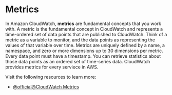 # Metrics

In Amazon CloudWatch, **metrics** are fundamental concepts that you work with. A metric is the fundamental concept in CloudWatch and represents a time-ordered set of data points that are published to CloudWatch. Think of a metric as a variable to monitor, and the data points as representing the values of that variable over time. Metrics are uniquely defined by a name, a namespace, and zero or more dimensions up to 30 dimensions per metric. Every data point must have a timestamp. You can retrieve statistics about those data points as an ordered set of time-series data. CloudWatch provides metrics for every serviece in AWS.

Visit the following resources to learn more:

- [@official@CloudWatch Metrics](https://docs.aws.amazon.com/AmazonCloudWatch/latest/monitoring/publishingMetrics.html)
